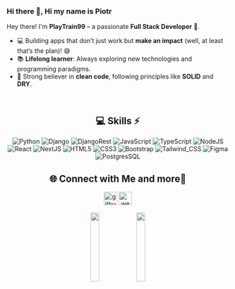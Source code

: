 ### Hi there 👋, Hi my name is Piotr
Hey there! I'm **PlayTrain99** – a passionate **Full Stack Developer** 🚀.    
- 💻 Building apps that don’t just work but **make an impact** (well, at least that’s the plan)! 😅  
- 📚 **Lifelong learner**: Always exploring new technologies and programming paradigms.  
- 🎯 Strong believer in **clean code**, following principles like **SOLID** and **DRY**.
  
<br>

<div align="center">
  
## 💻 Skills ⚡
![Python](https://img.shields.io/badge/Python-FFD43B?style=for-the-badge&logo=python&logoColor=blue) ![Django](https://img.shields.io/badge/Django-092E20?style=for-the-badge&logo=django&logoColor=green) ![DjangoRest](https://img.shields.io/badge/django%20rest-ff1709?style=for-the-badge&logo=django&logoColor=white)  ![JavaScript](https://img.shields.io/badge/javascript-%23323330.svg?style=for-the-badge&logo=javascript&logoColor=%23F7DF1E) ![TypeScript](https://img.shields.io/badge/TypeScript-007ACC?style=for-the-badge&logo=typescript&logoColor=white) ![NodeJS](https://img.shields.io/badge/node.js-6DA55F?style=for-the-badge&logo=node.js&logoColor=white) ![React](https://img.shields.io/badge/react-%2320232a.svg?style=for-the-badge&logo=react&logoColor=%2361DAFB) ![NextJS](https://img.shields.io/badge/next%20js-000000?style=for-the-badge&logo=nextdotjs&logoColor=white) ![HTML5](https://img.shields.io/badge/html5-%23E34F26.svg?style=for-the-badge&logo=html5&logoColor=white) ![CSS3](https://img.shields.io/badge/css3-%231572B6.svg?style=for-the-badge&logo=css3&logoColor=white) ![Bootstrap](https://img.shields.io/badge/Bootstrap-563D7C?style=for-the-badge&logo=bootstrap&logoColor=white) ![Tailwind_CSS](https://img.shields.io/badge/Tailwind_CSS-38B2AC?style=for-the-badge&logo=tailwind-css&logoColor=white) ![Figma](https://img.shields.io/badge/figma-%23F24E1E.svg?style=for-the-badge&logo=figma&logoColor=white) ![PostgresSQL](https://img.shields.io/badge/PostgreSQL-316192?style=for-the-badge&logo=postgresql&logoColor=white)

</div>

<div align="center">
  
## 🌐 Connect with Me and more🍬

[<img src='https://cdn.jsdelivr.net/npm/simple-icons@3.0.1/icons/github.svg' alt='github' height='30'>](https://github.com/PlayTrain99) <span> </span> [<img src='https://cdn.jsdelivr.net/npm/simple-icons@3.0.1/icons/icloud.svg' alt='website' height='30'>](https://piotrgorka.vercel.app/) 

</div>

<div align="center">
  <img src="https://github-readme-stats.vercel.app/api?username=PlayTrain99&show_icons=true&theme=dark" width="20%">
  <img src="https://github.com/user-attachments/assets/8ba8c382-445d-49f3-bcfc-a01a02f2d68a" width="20%">
</div>



